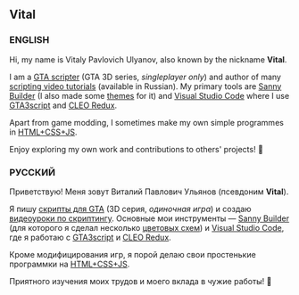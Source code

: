 ## Vital

### ENGLISH
Hi, my name is Vitaly Pavlovich Ulyanov, also known by the nickname **Vital**.

I am a [GTA scripter](https://github.com/VitalRus95/gta-scripts) (GTA 3D series, _singleplayer only_) and author of many [scripting video tutorials](https://www.youtube.com/c/VitalRUS13/featured) (available in Russian). My primary tools are [Sanny Builder](https://github.com/sannybuilder) (I also made some [themes](https://github.com/sannybuilder/themes) for it) and [Visual Studio Code](https://github.com/Microsoft/vscode/) where I use [GTA3script](https://github.com/thelink2012/vscode-gta3script) and [CLEO Redux](https://github.com/cleolibrary/CLEO-Redux).

Apart from game modding, I sometimes make my own simple programmes in [HTML+CSS+JS](https://github.com/VitalRus95/HTML-Programmes).

Enjoy exploring my own work and contributions to others' projects! 🙂

### РУССКИЙ
Приветствую! Меня зовут Виталий Павлович Ульянов (псевдоним **Vital**).

Я пишу [скрипты для GTA](https://github.com/VitalRus95/gta-scripts) (3D серия, _одиночная игра_) и создаю [видеоуроки по скриптингу](https://www.youtube.com/c/VitalRUS13/featured). Основные мои инструменты — [Sanny Builder](https://github.com/sannybuilder) (для которого я сделал несколько [цветовых схем](https://github.com/sannybuilder/themes)) и [Visual Studio Code](https://github.com/Microsoft/vscode/), где я работаю с [GTA3script](https://github.com/thelink2012/vscode-gta3script) и [CLEO Redux](https://github.com/cleolibrary/CLEO-Redux).

Кроме модифицирования игр, я порой делаю свои простенькие программки на [HTML+CSS+JS](https://github.com/VitalRus95/HTML-Programmes).

Приятного изучения моих трудов и моего вклада в чужие работы! 🙂

<!--
**VitalRus95/VitalRus95** is a ✨ _special_ ✨ repository because its `README.md` (this file) appears on your GitHub profile.

Here are some ideas to get you started:

- 🔭 I’m currently working on ...
- 🌱 I’m currently learning ...
- 👯 I’m looking to collaborate on ...
- 🤔 I’m looking for help with ...
- 💬 Ask me about ...
- 📫 How to reach me: ...
- 😄 Pronouns: ...
- ⚡ Fun fact: ...
-->
